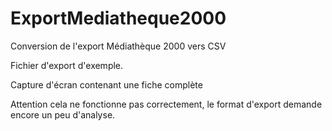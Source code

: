 # ExportMediatheque2000
Conversion de l'export Médiathèque 2000 vers CSV

Fichier d'export d'exemple.

Capture d'écran contenant une fiche complète

Attention cela ne fonctionne pas correctement, le format d'export demande encore un peu d'analyse.
